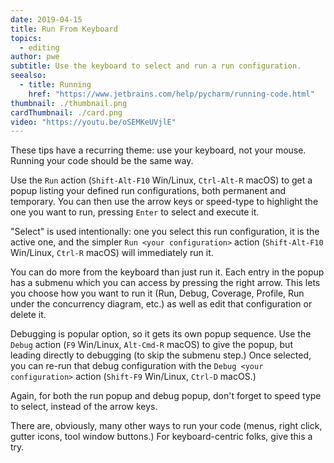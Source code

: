 ```yaml
---
date: 2019-04-15
title: Run From Keyboard
topics:
  - editing
author: pwe
subtitle: Use the keyboard to select and run a run configuration.
seealso:
  - title: Running
    href: "https://www.jetbrains.com/help/pycharm/running-code.html"
thumbnail: ./thumbnail.png
cardThumbnail: ./card.png
video: "https://youtu.be/oSEMKeUVjlE"
---
```


These tips have a recurring theme: use your keyboard, not your mouse. Running
your code should be the same way.

Use the `Run` action (`Shift-Alt-F10` Win/Linux, `Ctrl-Alt-R` macOS) to get
a popup listing your defined run configurations, both permanent and temporary.
You can then use the arrow keys or speed-type to highlight the one you want to
run, pressing `Enter` to select and execute it.

"Select" is used intentionally: one you select this run configuration, it is
the active one, and the simpler `Run <your configuration>` action
(`Shift-Alt-F10` Win/Linux, `Ctrl-R` macOS) will immediately run it.

You can do more from the keyboard than just run it. Each entry in the popup has
a submenu which you can access by pressing the right arrow. This lets you choose
how you want to run it (Run, Debug, Coverage, Profile, Run under the concurrency
diagram, etc.) as well as edit that configuration or delete it.

Debugging is popular option, so it gets its own popup sequence. Use the
`Debug` action (`F9` Win/Linux, `Alt-Cmd-R` macOS) to give the popup, but leading
directly to debugging (to skip the submenu step.) Once selected, you can re-run
that debug configuration with the `Debug <your configuration>` action
(`Shift-F9` Win/Linux, `Ctrl-D` macOS.)

Again, for both the run popup and debug popup, don't forget to speed type to
select, instead of the arrow keys.

There are, obviously, many other ways to run your code (menus, right click,
gutter icons, tool window buttons.) For keyboard-centric folks, give this a try.
